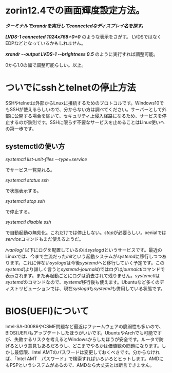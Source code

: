 # zorin12.4での画面輝度設定方法。

***ターミナルでxrandrを実行してconnectedなディスプレイ名を探す。***

***LVDS-1 connected 1024x768+0+0*** のような表示をさがす。 LVDSではなくEDPなどとなっているかもしれません。

***xrandr --output LVDS-1 --brightness 0.5*** のように実行すれば調整可能。

0から1.0の幅で調整可能らしい。以上。

# ついでにsshとtelnetの停止方法

SSHやtelnetは外部からLnuxに接続するためのプロトコルです。Windows10でもSSHが使えるらしいので、分からない方は調べてください。サーバーとして外部に公開する場合を除いて、セキュリティ上侵入経路になるため、サービスを停止するのが鉄則です。SSHに限らず不要なサービスを止めることはLinux使いへの第一歩です。

## systemctlの使い方

*systemctl list-unit-files --type=service*

でサービス一覧見れる。

*systemctl status ssh*

で状態表示する。

*systemctl stop ssh*

で停止する。

*systemctl disable ssh*

で自動起動の無効化。これだけでは停止しない。*stop*が必要らしい。xenialでは*service*コマンドもまだ使えるようだ。

*/var/log/* 以下にログを配置しているのは*syslogd*というサービスです。最近のLinuxでは、今まで主流だった*init*という起動システムが*systemd*に移行しつつあります。これに伴ない*syslogd*は今後*systemd*へと移行していく予定です。この*systemd*(より詳しく言うと*systemd-journald*)ではログは*journalctl*コマンドで表示されます。また再起動ごとにログは消去されて残りません。*systemctl*は*systemd*のコマンドなので、*systemd*移行後も使えます。Ubuntuなど多くのディストリビューションでは、現在*syslogd*も*systemd*も併用している状態です。

# BIOS(UEFI)について

Intel-SA-00086やCSME問題など最近はファームウェアの脆弱性も多いので、BIOS(UEFI)もアップデートしたほうがいいです。UbuntuやArchでも可能ですが、失敗するリスクを考えるとWindowsからしたほうが安全です。ルータで防げるという意見もあるだろうし、どこまでやるかは価値観の問題になります。しかし最低限、Intel AMTのパスワードは変更しておくべきです。分からなければ、「Intel AMT　パスワード」で検索すればいろいろとヒットします。AMDにもPSPというシステムがあるので、AMDなら大丈夫とは断言できません。

